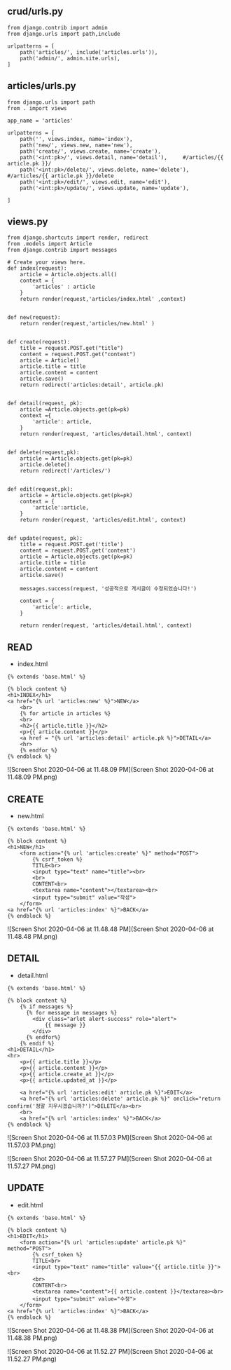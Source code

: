## crud/urls.py

```
from django.contrib import admin
from django.urls import path,include

urlpatterns = [
    path('articles/', include('articles.urls')),
    path('admin/', admin.site.urls),
]
```



## articles/urls.py

```
from django.urls import path
from . import views

app_name = 'articles'

urlpatterns = [
    path('', views.index, name='index'),
    path('new/', views.new, name='new'),
    path('create/', views.create, name='create'),
    path('<int:pk>/', views.detail, name='detail'),     #/articles/{{ article.pk }}/
    path('<int:pk>/delete/', views.delete, name='delete'),      #/articles/{{ article.pk }}/delete
    path('<int:pk>/edit/', views.edit, name='edit'),
    path('<int:pk>/update/', views.update, name='update'),

]
```





## views.py

```
from django.shortcuts import render, redirect
from .models import Article
from django.contrib import messages

# Create your views here.
def index(request):
    article = Article.objects.all()
    context = {
        'articles' : article
    }
    return render(request,'articles/index.html' ,context)


def new(request):
    return render(request,'articles/new.html' )


def create(request):
    title = request.POST.get("title")
    content = request.POST.get("content")
    article = Article()
    article.title = title
    article.content = content
    article.save()
    return redirect('articles:detail', article.pk)


def detail(request, pk):
    article =Article.objects.get(pk=pk)
    context ={
        'article': article,
    }
    return render(request, 'articles/detail.html', context)


def delete(request,pk):
    article = Article.objects.get(pk=pk)
    article.delete()
    return redirect('/articles/')


def edit(request,pk):
    article = Article.objects.get(pk=pk)
    context = {
        'article':article,
    }
    return render(request, 'articles/edit.html', context)


def update(request, pk):
    title = request.POST.get('title')
    content = request.POST.get('content')
    article = Article.objects.get(pk=pk)
    article.title = title
    article.content = content
    article.save()

    messages.success(request, '성공적으로 게시글이 수정되었습니다!')

    context = {
        'article': article,
    }

    return render(request, 'articles/detail.html', context)
```



## READ

- index.html

```
{% extends 'base.html' %}

{% block content %}
<h1>INDEX</h1>
<a href="{% url 'articles:new' %}">NEW</a>
    <br>
    {% for article in articles %}
    <br>
    <h2>{{ article.title }}</h2>
    <p>{{ article.content }}</p>
    <a href = "{% url 'articles:detail' article.pk %}">DETAIL</a>
    <hr>
    {% endfor %}
{% endblock %}
```

![Screen Shot 2020-04-06 at 11.48.09 PM](Screen Shot 2020-04-06 at 11.48.09 PM.png)



## CREATE

- new.html

```
{% extends 'base.html' %}

{% block content %}
<h1>NEW</h1>
    <form action="{% url 'articles:create' %}" method="POST">
        {% csrf_token %}
        TITLE<br>
        <input type="text" name="title"><br>
        <br>
        CONTENT<br>
        <textarea name="content"></textarea><br>
        <input type="submit" value="작성">
    </form>
<a href="{% url 'articles:index' %}">BACK</a>
{% endblock %}
```

![Screen Shot 2020-04-06 at 11.48.48 PM](Screen Shot 2020-04-06 at 11.48.48 PM.png)







## DETAIL

- detail.html

```
{% extends 'base.html' %}

{% block content %}
    {% if messages %}
      {% for message in messages %}
        <div class="arlet alert-success" role="alert">
            {{ message }}
        </div>
      {% endfor%}
    {% endif %}
<h1>DETAIL</h1>
<hr>
    <p>{{ article.title }}</p>
    <p>{{ article.content }}</p>
    <p>{{ article.create_at }}</p>
    <p>{{ article.updated_at }}</p>

    <a href="{% url 'articles:edit' article.pk %}">EDIT</a>
    <a href="{% url 'articles:delete' article.pk %}" onclick="return confirm('정말 지우시겠습니까?')">DELETE</a><br>
    <br>
    <a href="{% url 'articles:index' %}">BACK</a>
{% endblock %}
```

![Screen Shot 2020-04-06 at 11.57.03 PM](Screen Shot 2020-04-06 at 11.57.03 PM.png)

![Screen Shot 2020-04-06 at 11.57.27 PM](Screen Shot 2020-04-06 at 11.57.27 PM.png)



## UPDATE

- edit.html

```
{% extends 'base.html' %}

{% block content %}
<h1>EDIT</h1>
    <form action="{% url 'articles:update' article.pk %}" method="POST">
        {% csrf_token %}
        TITLE<br>
        <input type="text" name="title" value="{{ article.title }}"><br>
        <br>
        CONTENT<br>
        <textarea name="content">{{ article.content }}</textarea><br>
        <input type="submit" value="수정">
    </form>
<a href="{% url 'articles:index' %}">BACK</a>
{% endblock %}
```



![Screen Shot 2020-04-06 at 11.48.38 PM](Screen Shot 2020-04-06 at 11.48.38 PM.png)

![Screen Shot 2020-04-06 at 11.52.27 PM](Screen Shot 2020-04-06 at 11.52.27 PM.png)

